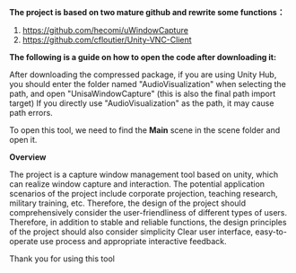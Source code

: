 **The project is based on two mature github and rewrite some functions：**
1. https://github.com/hecomi/uWindowCapture
2.  https://github.com/cfloutier/Unity-VNC-Client

**The following is a guide on how to open the code after downloading it:**

After downloading the compressed package, if you are using Unity Hub, you should enter the folder named "AudioVisualization" when selecting the path, and open "UnisaWindowCapture" (this is also the final path import target)
If you directly use "AudioVisualization" as the path, it may cause path errors.

To open this tool, we need to find the **Main** scene in the scene folder and open it.

**Overview**

The project is a capture window management tool based on unity, which can realize window capture and interaction. The potential application scenarios of the project include corporate projection, teaching research, military training, etc. Therefore, the design of the project should comprehensively consider the user-friendliness of different types of users. Therefore, in addition to stable and reliable functions, the design principles of the project should also consider simplicity Clear user interface, easy-to-operate use process and appropriate interactive feedback.

Thank you for using this tool
